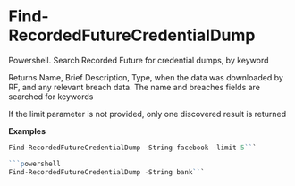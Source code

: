# Find-RecordedFutureCredentialDump
Powershell.  Search Recorded Future for credential dumps, by keyword

Returns Name, Brief Description, Type, when the data was downloaded by RF, and any relevant breach data.  The name and breaches fields are searched for keywords

If the limit parameter is not provided, only one discovered result is returned

**Examples**
  ```powershell
Find-RecordedFutureCredentialDump -String facebook -limit 5```

  ```powershell
Find-RecordedFutureCredentialDump -String bank```
